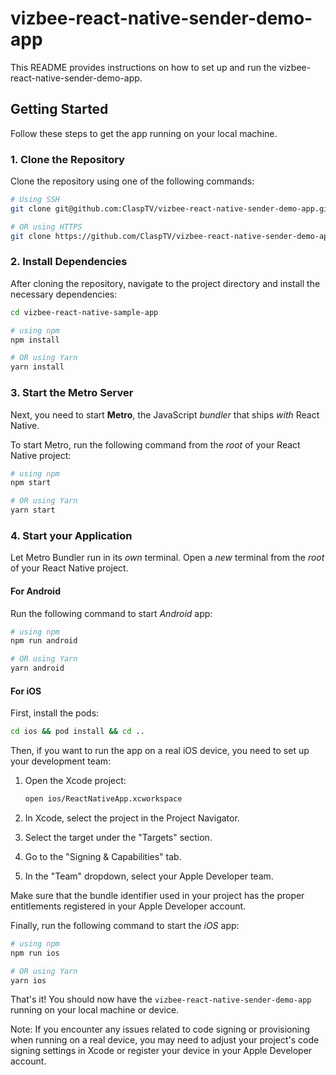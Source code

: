 # vizbee-react-native-sender-demo-app

This README provides instructions on how to set up and run the vizbee-react-native-sender-demo-app.

## Getting Started

Follow these steps to get the app running on your local machine.

### 1. Clone the Repository

Clone the repository using one of the following commands:

```bash
# Using SSH
git clone git@github.com:ClaspTV/vizbee-react-native-sender-demo-app.git

# OR using HTTPS
git clone https://github.com/ClaspTV/vizbee-react-native-sender-demo-app.git
```

### 2. Install Dependencies

After cloning the repository, navigate to the project directory and install the necessary dependencies:

```bash
cd vizbee-react-native-sample-app

# using npm
npm install

# OR using Yarn
yarn install

```

### 3. Start the Metro Server

Next, you need to start **Metro**, the JavaScript _bundler_ that ships _with_ React Native.

To start Metro, run the following command from the _root_ of your React Native project:

```bash
# using npm
npm start

# OR using Yarn
yarn start
```

### 4. Start your Application

Let Metro Bundler run in its _own_ terminal. Open a _new_ terminal from the _root_ of your React Native project.

#### For Android

Run the following command to start _Android_ app:

```bash
# using npm
npm run android

# OR using Yarn
yarn android
```

#### For iOS

First, install the pods:

```bash
cd ios && pod install && cd ..
```

Then, if you want to run the app on a real iOS device, you need to set up your development team:

1. Open the Xcode project:

   ```bash
   open ios/ReactNativeApp.xcworkspace
   ```

2. In Xcode, select the project in the Project Navigator.
3. Select the target under the "Targets" section.
4. Go to the "Signing & Capabilities" tab.
5. In the "Team" dropdown, select your Apple Developer team.

Make sure that the bundle identifier used in your project has the proper entitlements registered in your Apple Developer account.

Finally, run the following command to start the _iOS_ app:

```bash
# using npm
npm run ios

# OR using Yarn
yarn ios
```

That's it! You should now have the `vizbee-react-native-sender-demo-app` running on your local machine or device.

Note: If you encounter any issues related to code signing or provisioning when running on a real device, you may need to adjust your project's code signing settings in Xcode or register your device in your Apple Developer account.

